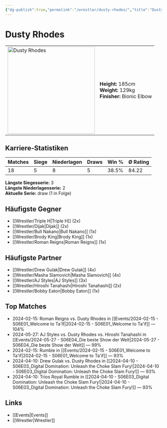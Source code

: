 ```yaml
---
{"dg-publish":true,"permalink":"/wrestler/dusty-rhodes/","title":"Dusty Rhodes","tags":["wrestler"],"noteIcon":""}
---
```



# Dusty Rhodes

<table>
        <tr>
        <td><img src="https://github.com/CptSpaulding1980/choke-slam-wrestling/releases/download/images/Dusty_Rhodes.png" width="280" alt="Dusty Rhodes"></td>
        <td>
        <b>Height:</b> 185cm<br>
        <b>Weight:</b> 129kg<br>
        <b>Finisher:</b> Bionic Elbow<br>
        </td>
        </tr>
        </table>
        
## Karriere-Statistiken

| Matches | Siege | Niederlagen | Draws | Win % | Ø Rating |
|---------|-------|-------------|-------|-------|-----------|
| 18 | 5 | 8 | 5 | 38.5% | 84.22 |

**Längste Siegesserie:** 3<br>**Längste Niederlagenserie:** 2<br>**Aktuelle Serie:** draw (1 in Folge)


## Häufigste Gegner
- [[Wrestler/Triple H\|Triple H]] (2x)
- [[Wrestler/Dijak\|Dijak]] (2x)
- [[Wrestler/Bull Nakano\|Bull Nakano]] (1x)
- [[Wrestler/Brody King\|Brody King]] (1x)
- [[Wrestler/Roman Reigns\|Roman Reigns]] (1x)

## Häufigste Partner
- [[Wrestler/Drew Gulak\|Drew Gulak]] (4x)
- [[Wrestler/Masha Slamovich\|Masha Slamovich]] (4x)
- [[Wrestler/AJ Styles\|AJ Styles]] (3x)
- [[Wrestler/Hiroshi Tanahashi\|Hiroshi Tanahashi]] (2x)
- [[Wrestler/Bobby Eaton\|Bobby Eaton]] (1x)

## Top Matches
- 2024-02-15: Roman Reigns vs. Dusty Rhodes in [[Events/2024-02-15 - S06E01_Welcome to Ta'if\|2024-02-15 - S06E01_Welcome to Ta'if]] — 104%
- 2024-05-27: AJ Styles vs. Dusty Rhodes vs. Hiroshi Tanahashi in [[Events/2024-05-27 - S06E04_Die beste Show der Welt\|2024-05-27 - S06E04_Die beste Show der Welt]] — 99%
- 2024-02-15: Rumble in [[Events/2024-02-15 - S06E01_Welcome to Ta'if\|2024-02-15 - S06E01_Welcome to Ta'if]] — 93%
- 2024-04-10: Drew Gulak vs. Dusty Rhodes in [[2024-04-10 - S06E03_Digital Domination: Unleash the Choke Slam Fury!\|2024-04-10 - S06E03_Digital Domination: Unleash the Choke Slam Fury!]] — 93%
- 2024-04-10: Trios Royal Rumble in [[2024-04-10 - S06E03_Digital Domination: Unleash the Choke Slam Fury!\|2024-04-10 - S06E03_Digital Domination: Unleash the Choke Slam Fury!]] — 93%

## Links
- [[Events\|Events]]
- [[Wrestler\|Wrestler]]
